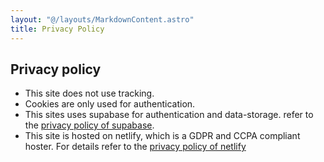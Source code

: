 ```yaml
---
layout: "@/layouts/MarkdownContent.astro"
title: Privacy Policy
---
```


## Privacy policy

- This site does not use tracking.
- Cookies are only used for authentication.
- This sites uses supabase for authentication and data-storage.
  refer to the [privacy policy of supabase][].
- This site is hosted on netlify, which is a GDPR and CCPA compliant hoster. For
  details refer to the [privacy policy of netlify][]

[privacy policy of supabase]: https://supabase.com/privacy
[privacy policy of netlify]: https://www.netlify.com/privacy/

